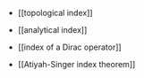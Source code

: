 
* [[topological index]]

* [[analytical index]]

* [[index of a Dirac operator]]

* [[Atiyah-Singer index theorem]]

